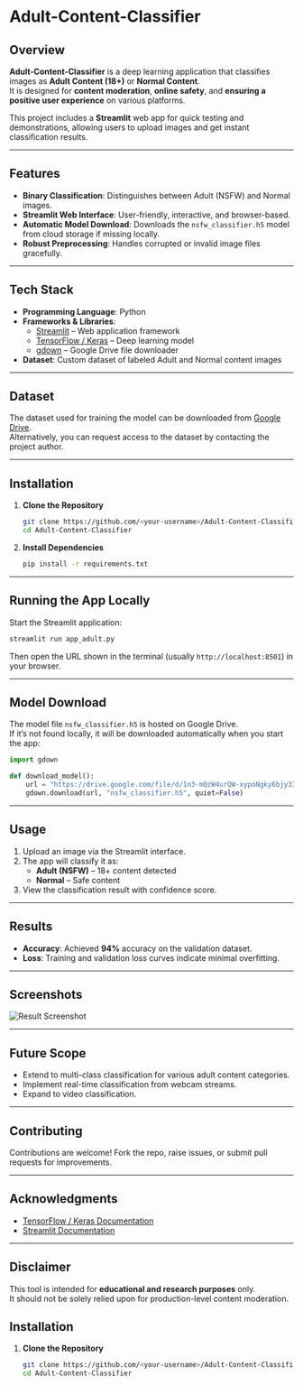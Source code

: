 # Adult-Content-Classifier

## Overview
**Adult-Content-Classifier** is a deep learning application that classifies images as **Adult Content (18+)** or **Normal Content**.  
It is designed for **content moderation**, **online safety**, and **ensuring a positive user experience** on various platforms.  

This project includes a **Streamlit** web app for quick testing and demonstrations, allowing users to upload images and get instant classification results.

---

## Features
- **Binary Classification**: Distinguishes between Adult (NSFW) and Normal images.
- **Streamlit Web Interface**: User-friendly, interactive, and browser-based.
- **Automatic Model Download**: Downloads the `nsfw_classifier.h5` model from cloud storage if missing locally.
- **Robust Preprocessing**: Handles corrupted or invalid image files gracefully.

---

## Tech Stack
- **Programming Language**: Python
- **Frameworks & Libraries**:
  - [Streamlit](https://streamlit.io/) – Web application framework
  - [TensorFlow / Keras](https://www.tensorflow.org/) – Deep learning model
  - [gdown](https://pypi.org/project/gdown/) – Google Drive file downloader
- **Dataset**: Custom dataset of labeled Adult and Normal content images

---

## Dataset
The dataset used for training the model can be downloaded from [Google Drive](https://drive.google.com/drive/folders/1uY0FXh8dn4QBMK_g0-cgqASodXwc6Q_R?usp=drive_link).  
Alternatively, you can request access to the dataset by contacting the project author.

---

## Installation

1. **Clone the Repository**
   ```bash
   git clone https://github.com/<your-username>/Adult-Content-Classifier.git
   cd Adult-Content-Classifier
   ```

2. **Install Dependencies**
   ```bash
   pip install -r requirements.txt
   ```

---

## Running the App Locally
Start the Streamlit application:
```bash
streamlit run app_adult.py
```

Then open the URL shown in the terminal (usually `http://localhost:8501`) in your browser.

---

## Model Download
The model file `nsfw_classifier.h5` is hosted on Google Drive.  
If it’s not found locally, it will be downloaded automatically when you start the app:
```python
import gdown

def download_model():
    url = "https://drive.google.com/file/d/1n3-mQzW4urQW-xypoNgky6bjy33NXeTp/view?usp=sharing"
    gdown.download(url, "nsfw_classifier.h5", quiet=False)
```

---

## Usage
1. Upload an image via the Streamlit interface.
2. The app will classify it as:
   - **Adult (NSFW)** – 18+ content detected
   - **Normal** – Safe content
3. View the classification result with confidence score.

---

## Results
- **Accuracy**: Achieved **94%** accuracy on the validation dataset.
- **Loss**: Training and validation loss curves indicate minimal overfitting.

---

## Screenshots
![Result Screenshot](assets/result.png)

---

## Future Scope
- Extend to multi-class classification for various adult content categories.
- Implement real-time classification from webcam streams.
- Expand to video classification.

---

## Contributing
Contributions are welcome! Fork the repo, raise issues, or submit pull requests for improvements.

---

## Acknowledgments
- [TensorFlow / Keras Documentation](https://www.tensorflow.org/)
- [Streamlit Documentation](https://docs.streamlit.io/)

---

## Disclaimer
This tool is intended for **educational and research purposes** only.  
It should not be solely relied upon for production-level content moderation.


## Installation

1. **Clone the Repository**
   ```bash
   git clone https://github.com/<your-username>/Adult-Content-Classifier.git
   cd Adult-Content-Classifier
